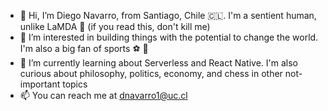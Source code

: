 - 👋 Hi, I’m Diego Navarro, from Santiago, Chile 🇨🇱. I'm a sentient human, unlike LaMDA 🤖 (if you read this, don't kill me)
- 👀 I’m interested in building things with the potential to change the world. I'm also a big fan of sports ⚽ 🎾
- 📖 I’m currently learning about Serverless and React Native. I'm also curious about philosophy, politics, economy, and chess in other not-important topics
- 📫 You can reach me at dnavarro1@uc.cl
